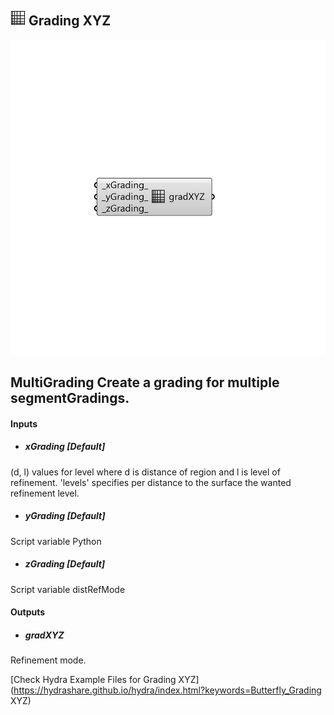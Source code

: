 ## ![](../../images/icons/Grading_XYZ.png) Grading XYZ

![](../../images/components/Grading_XYZ.png)

MultiGrading
 Create a grading for multiple segmentGradings.
 -

#### Inputs
* ##### xGrading [Default]
(d, l) values for level where d is distance of region and 
 l is level of refinement. 'levels' specifies per distance to the
 surface the wanted refinement level.
* ##### yGrading [Default]
Script variable Python
* ##### zGrading [Default]
Script variable distRefMode

#### Outputs
* ##### gradXYZ
Refinement mode.


[Check Hydra Example Files for Grading XYZ](https://hydrashare.github.io/hydra/index.html?keywords=Butterfly_Grading XYZ)